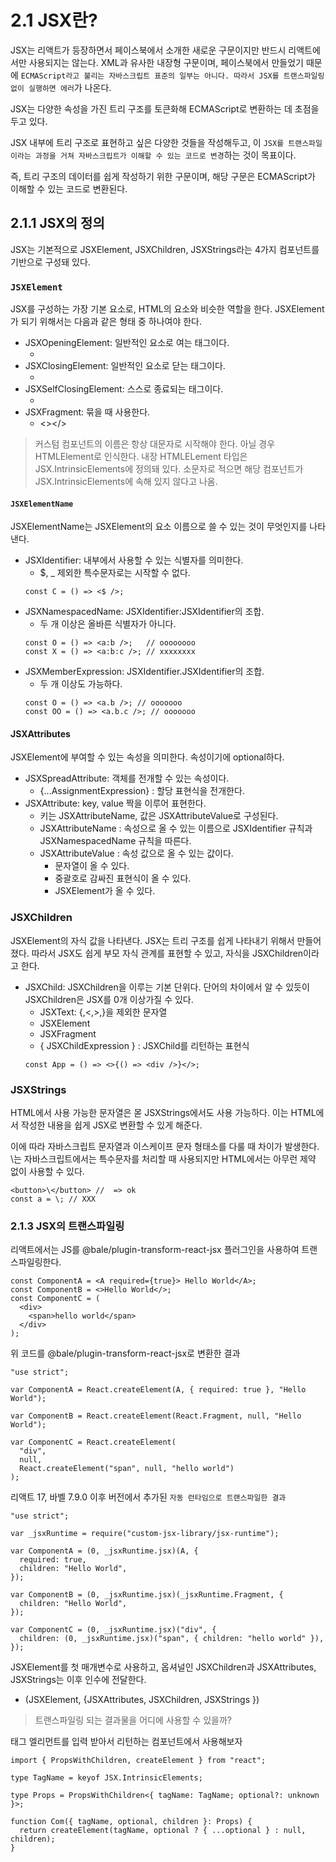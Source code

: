 # 2.1 JSX란?

JSX는 리액트가 등장하면서 페이스북에서 소개한 새로운 구문이지만 반드시 리액트에서만 사용되지는 않는다. XML과 유사한 내장형 구문이며, 페이스북에서 만들었기 때문에 `ECMAScript라고 불리는 자바스크립트 표준의 일부는 아니다. 따라서 JSX를 트랜스파일링 없이 실행하면 에러`가 나온다.

JSX는 다양한 속성을 가진 트리 구조를 토큰화해 ECMAScript로 변환하는 데 초점을 두고 있다.

JSX 내부에 트리 구조로 표현하고 싶은 다양한 것들을 작성해두고, 이 `JSX를 트랜스파일이라는 과정을 거쳐 자바스크립트가 이해할 수 있는 코드로 변경`하는 것이 목표이다.

즉, 트리 구조의 데이터를 쉽게 작성하기 위한 구문이며, 해당 구문은 ECMAScript가 이해할 수 있는 코드로 변환된다.

## 2.1.1 JSX의 정의

JSX는 기본적으로 JSXElement, JSXChildren, JSXStrings라는 4가지 컴포넌트를 기반으로 구성돼 있다.

### `JSXElement`

JSX를 구성하는 가장 기본 요소로, HTML의 요소와 비슷한 역할을 한다. JSXElement가 되기 위해서는 다음과 같은 형태 중 하나여야 한다.

- JSXOpeningElement: 일반적인 요소로 여는 태그이다.
  - <JSXElement>
- JSXClosingElement: 일반적인 요소로 닫는 태그이다.
  - </JSXElement>
- JSXSelfClosingElement: 스스로 종료되는 태그이다.
  - <JSXElement />
- JSXFragment: 묶을 때 사용한다.
  - <></>

> 커스텀 컴포넌트의 이름은 항상 대문자로 시작해야 한다.
> 아닐 경우 HTMLElement로 인식한다. 내장 HTMLELement 타입은 JSX.IntrinsicElements에 정의돼 있다.
> 소문자로 적으면 해당 컴포넌트가 JSX.IntrinsicElements에 속해 있지 않다고 나옴.

#### `JSXElementName`

JSXElementName는 JSXElement의 요소 이름으로 쓸 수 있는 것이 무엇인지를 나타낸다.

- JSXIdentifier: 내부에서 사용할 수 있는 식별자를 의미한다.
  - $, \_ 제외한 특수문자로는 시작할 수 없다.
  ```tsx
  const C = () => <$ />;
  ```
- JSXNamespacedName: JSXIdentifier:JSXIdentifier의 조합.
  - 두 개 이상은 올바른 식별자가 아니다.
  ```tsx
  const O = () => <a:b />;   // oooooooo
  const X = () => <a:b:c />; // xxxxxxxx
  ```
- JSXMemberExpression: JSXIdentifier.JSXIdentifier의 조합.
  - 두 개 이상도 가능하다.
  ```tsx
  const O = () => <a.b />; // ooooooo
  const OO = () => <a.b.c />; // ooooooo
  ```

#### JSXAttributes

JSXElement에 부여할 수 있는 속성을 의미한다. 속성이기에 optional하다.

- JSXSpreadAttribute: 객체를 전개할 수 있는 속성이다.
  - {...AssignmentExpression} : 할당 표현식을 전개한다.
- JSXAttribute: key, value 짝을 이루어 표현한다.
  - 키는 JSXAttributeName, 값은 JSXAttributeValue로 구성된다.
  - JSXAttributeName : 속성으로 올 수 있는 이름으로 JSXIdentifier 규칙과 JSXNamespacedName 규칙을 따른다.
  - JSXAttributeValue : 속성 값으로 올 수 있는 값이다.
    - 문자열이 올 수 있다.
    - 중괄호로 감싸진 표현식이 올 수 있다.
    - JSXElement가 올 수 있다.

### JSXChildren

JSXElement의 자식 값을 나타낸다. JSX는 트리 구조를 쉽게 나타내기 위해서 만들어졌다. 따라서 JSX도 쉽게 부모 자식 관계를 표현할 수 있고, 자식을 JSXChildren이라고 한다.

- JSXChild: JSXChildren을 이루는 기본 단위다. 단어의 차이에서 알 수 있듯이 JSXChildren은 JSX를 0개 이상가질 수 있다.
  - JSXText: {,<,>,}을 제외한 문자열
  - JSXElement
  - JSXFragment
  - { JSXChildExpression } : JSXChild를 리턴하는 표현식
  ```tsx
  const App = () => <>{() => <div />}</>;
  ```

### JSXStrings

HTML에서 사용 가능한 문자열은 몯 JSXStrings에서도 사용 가능하다. 이는 HTML에서 작성한 내용을 쉽게 JSX로 변환할 수 있게 해준다.

이에 따라 자바스크립트 문자열과 이스케이프 문자 형태소를 다룰 때 차이가 발생한다. \는 자바스크립트에서는 특수문자를 처리할 때 사용되지만 HTML에서는 아무런 제약 없이 사용할 수 있다.

```tsx
<button>\</button> //  => ok
const a = \; // XXX
```

### 2.1.3 JSX의 트랜스파일링

리액트에서는 JS를 @bale/plugin-transform-react-jsx 플러그인을 사용하여 트랜스파일링한다.

```tsx
const ComponentA = <A required={true}> Hello World</A>;
const ComponentB = <>Hello World</>;
const ComponentC = (
  <div>
    <span>hello world</span>
  </div>
);
```

위 코드를 @bale/plugin-transform-react-jsx로 변환한 결과

```tsx
"use strict";

var ComponentA = React.createElement(A, { required: true }, "Hello World");

var ComponentB = React.createElement(React.Fragment, null, "Hello World");

var ComponentC = React.createElement(
  "div",
  null,
  React.createElement("span", null, "hello world")
);
```

리액트 17, 바벨 7.9.0 이후 버전에서 추가된 `자동 런타임으로 트랜스파일한 결과`

```tsx
"use strict";

var _jsxRuntime = require("custom-jsx-library/jsx-runtime");

var ComponentA = (0, _jsxRuntime.jsx)(A, {
  required: true,
  children: "Hello World",
});

var ComponentB = (0, _jsxRuntime.jsx)(_jsxRuntime.Fragment, {
  children: "Hello World",
});

var ComponentC = (0, _jsxRuntime.jsx)("div", {
  children: (0, _jsxRuntime.jsx)("span", { children: "hello world" }),
});
```

JSXElement를 첫 매개변수로 사용하고, 옵셔널인 JSXChildren과 JSXAttributes, JSXStrings는 이후 인수에 전달한다.

- (JSXElement, {JSXAttributes, JSXChildren, JSXStrings })

> 트랜스파일링 되는 결과물을 어디에 사용할 수 있을까?

태그 엘리먼트를 입력 받아서 리턴하는 컴포넌트에서 사용해보자

```tsx
import { PropsWithChildren, createElement } from "react";

type TagName = keyof JSX.IntrinsicElements;

type Props = PropsWithChildren<{ tagName: TagName; optional?: unknown }>;

function Com({ tagName, optional, children }: Props) {
  return createElement(tagName, optional ? { ...optional } : null, children);
}
```
